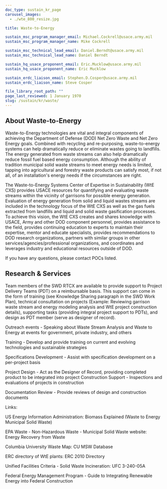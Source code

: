 ```yaml
---
doc_type: sustain_kr_page
carousel_images:
  - ./wte_800_resize.jpg

title: Waste-to-Energy

sustain_msc_program_manager_email: Michael.Cockrell@usace.army.mil
sustain_msc_program_manager_name: Mike Cockrell

sustain_msc_technical_lead_email: Daniel.Berndt@usace.army.mil
sustain_msc_technical_lead_name: Daniel Berndt

sustain_hq_usace_proponent_email: Eric.Mucklow@usace.army.mil
sustain_hq_usace_proponent_name: Eric Mucklow

sustain_erdc_liaison_email: Stephen.D.Cosper@usace.army.mil
sustain_erdc_liaison_name: Steve Cosper

file_library_root_path: ""
page_last_reviewed: 1 January 1970
slug: /sustain/kr/waste/
---
```


## About Waste-to-Energy

Waste-to-Energy technologies are vital and integral components of achieving the Department of Defense (DOD) Net Zero Waste and Net Zero Energy goals. Combined with recycling and re-purposing, waste-to-energy systems can help dramatically reduce or eliminate wastes going to landfills. The energy generated from waste streams can also help dramatically reduce fossil fuel based energy consumption. Although the ability of tradition municipal solid waste streams to meet energy needs is limited, tapping into agricultural and forestry waste products can satisfy most, if not all, of an installation's energy needs if the circumstances are right.

The Waste-to-Energy Systems Center of Expertise in Sustainability (WtE CXS) provides USACE resources for quantifying and evaluating waste streams within the vicinity of garrisons for possible energy generation. Evaluation of energy generation from solid and liquid wastes streams are included in the technology focus of the WtE CXS as well as the gas fuels extracted from landfills and liquid and solid waste gasification processes. To achieve this vision, the WtE CXS creates and shares knowledge with USACE, Army and other DOD component personnel, provides assistance to the field, provides continuing education to experts to maintain their expertise, mentor and educate specialists, provides recommendations to DOD research organizations, partners with similar groups in other services/agencies/professional organizations, and coordinates and leverages industry and educational resources outside of DOD.

If you have any questions, please contact POCs listed.

## Research & Services

Team members of the SWD RTCX are available to provide support to Project Delivery Teams (PDT) on a reimbursable basis. This support can come in the form of training (see Knowledge Sharing paragraph in the SWD Work Plan), technical consultation on projects (Example: Reviewing garrison waste stream and energy modeling analysis and WtE project construction details), supporting tasks (providing integral project support to PDTs), and design as PDT member (serve as designer of record).

Outreach events - Speaking about Waste Stream Analysis and Waste to Energy at events for government, private industry, and others

Training - Develop and provide training on current and evolving technologies and sustainable strategies

Specifications Development - Assist with specification development on a per-project basis

Project Design - Act as the Designer of Record, providing completed product to be integrated into project Construction Support - Inspections and evaluations of projects in construction

Documentation Review - Provide reviews of design and construction documents

Links:

US Energy Information Administration: Biomass Explained (Waste to Energy Municipal Solid Waste)

EPA Waste - Non-Hazardous Waste - Municipal Solid Waste website: Energy Recovery from Waste

Columbia University Waste Map: CU MSW Database

ERC directory of WtE plants: ERC 2010 Directory

Unified Facilities Criteria - Solid Waste Incineration: UFC 3-240-05A

Federal Energy Management Program - Guide to Integrating Renewable Energy into Federal Construction
